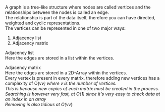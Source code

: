 A graph is a tree-like structure where nodes are called vertices and the relationships between the nodes is called an edge.  
The relationship is part of the data itself, therefore you can have directed, weighted and cyclic representations.  
The vertices can be represented in one of two major ways:  
1. Adjacency list  
2. Adjacency matrix  

Adjacency list  
Here the edges are stored in a list within the vertices. 


Adjacency matrix  
Here the edges are stored in a 2D-Array within the vertices.  
Every vertex is present in every matrix, therefore adding new vertices has a complexity of O(v*v) where v is the number of vertices.  
This is because new copies of each matrix must be created in the process.   
Searching is however very fast, at O(1) since it's very easy to check data at an index in an array  
Removing is also tidious at O(v*v)